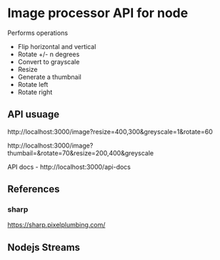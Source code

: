 # Image processor API for node

Performs operations
- Flip horizontal and vertical
- Rotate +/- n degrees 
- Convert to grayscale 
- Resize
- Generate a thumbnail
- Rotate left
- Rotate right

## API usuage 

http://localhost:3000/image?resize=400,300&greyscale=1&rotate=60

http://localhost:3000/image?thumbail=&rotate=70&resize=200,400&greyscale


API docs - http://localhost:3000/api-docs 

## References 

### sharp
https://sharp.pixelplumbing.com/

## Nodejs Streams 